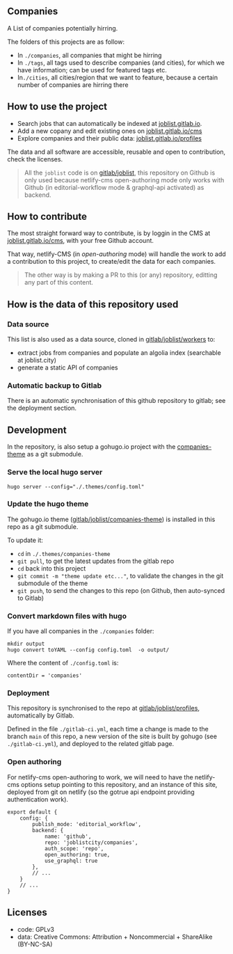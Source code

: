## Companies

A List of companies potentially hirring.

The folders of this projects are as follow:

- In `./companies`, all companies that might be hirring
- In `./tags`, all tags used to describe companies (and cities), for which we have information; can be used for featured tags etc.
- In`./cities`, all cities/region that we want to feature, because a certain number of companies are hirring there


## How to use the project

- Search jobs that can automatically be indexed at [joblist.gitlab.io](https://joblist.gitlab.io).
- Add a new copany and edit existing ones on [joblist.gitlab.io/cms](https://joblist.gitlab.io/cms)
- Explore companies and their public data: [joblist.gitlab.io/profiles](https://joblist.gitlab.io/profiles)

The data and all software are accessible, reusable and open to contribution, check the licenses.

> All the `joblist` code is on [gitlab/joblist](https://gitlab.com/joblist), this repository on Github is only used because netlify-cms open-authoring mode only works with Github (in editorial-workflow mode & graphql-api activated) as backend.

## How to contribute

The most straight forward way to contribute, is by loggin in the CMS at [joblist.gitlab.io/cms](https://joblist.gitlab.io/cms), with your free Github account.

That way, netlify-CMS (in *open-authoring* mode) will handle the work to add a contribution to this project, to create/edit the data for each companies.

> The other way is by making a PR to this (or any) repository, editting any
> part of this content.

## How is the data of this repository used

### Data source

This list is also used as a data source, cloned in [gitlab/joblist/workers](https://gitlab.com/joblist/workers) to:

- extract jobs from companies and populate an algolia index (searchable at joblist.city)
- generate a static API of companies

### Automatic backup to Gitlab

There is an automatic synchronisation of this github repository to gitlab; see the deployment section.


## Development

In the repository, is also setup a gohugo.io project with the [companies-theme](https://gitlab.com/joblist/companies-theme) as a git submodule.

### Serve the local hugo server

```
hugo server --config="./.themes/config.toml"
```

### Update the hugo theme

The gohugo.io theme
([gitlab/joblist/companies-theme](https://gitlab.com/joblist/companies-theme))
is installed in this repo as a git submodule.

To update it:
- `cd` in `./.themes/companies-theme`
- `git pull`, to get the latest updates from the gitlab repo
- `cd` back into this project
- `git commit -m "theme update etc..."`, to validate the changes in
  the git submodule of the theme
- `git push`, to send the changes to this repo (on Github, then
  auto-synced to Gitlab)

### Convert markdown files with hugo

If you have all companies in the `./companies` folder:

```
mkdir output
hugo convert toYAML --config config.toml  -o output/
```

Where the content of `./config.toml` is:
```
contentDir = 'companies'
```

### Deployment

This repository is synchronised to the repo at
[gitlab/joblist/profiles](https://gitlab.com/joblist/profiles),
automatically by Gitlab.

Defined in the file `./gitlab-ci.yml`, each time a change is made to
the branch `main` of this repo, a new version of the site is built
by gohugo (see `./gitlab-ci.yml`), and deployed to the related gitlab
page.

### Open authoring

For netlify-cms open-authoring to work, we will need to have the
netlify-cms options setup pointing to this repository, and an instance
of this site, deployed from git on netlify (so the gotrue api endpoint
providing authentication work).

```
export default {
	config: {
		publish_mode: 'editorial_workflow',
		backend: {
			name: 'github',
			repo: 'joblistcity/companies',
			auth_scope: 'repo',
			open_authoring: true,
			use_graphql: true
		},
		// ...
	}
	// ...
}
```

## Licenses

- code: GPLv3
- data: Creative Commons: Attribution + Noncommercial + ShareAlike (BY-NC-SA)
